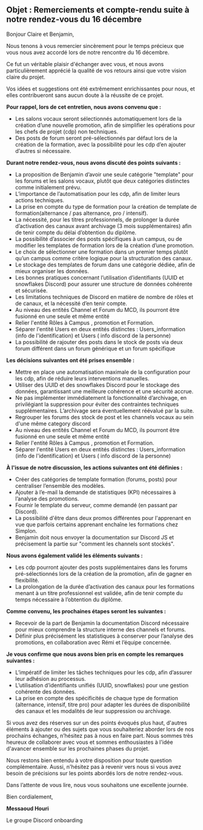 ## Objet : Remerciements et compte-rendu suite à notre rendez-vous du 16 décembre

Bonjour Claire et Benjamin,

Nous tenons à vous remercier sincèrement pour le temps précieux que vous nous avez accordé lors de notre rencontre du 16 décembre.

Ce fut un véritable plaisir d'échanger avec vous, et nous avons particulièrement apprécié la qualité de vos retours ainsi que votre vision claire du projet.

Vos idées et suggestions ont été extrêmement enrichissantes pour nous, et elles contribueront sans aucun doute à la réussite de ce projet.

**Pour rappel, lors de cet entretien, nous avons convenu que :**

- Les salons vocaux seront sélectionnés automatiquement lors de la création d’une nouvelle promotion, afin de simplifier les opérations pour les chefs de projet (cdp) non techniques.  
- Des posts de forum seront pré-sélectionnés par défaut lors de la création de la formation, avec la possibilité pour les cdp d’en ajouter d’autres si nécessaire.

**Durant notre rendez-vous, nous avons discuté des points suivants :**

- La proposition de Benjamin d’avoir une seule catégorie "template" pour les forums et les salons vocaux, plutôt que deux catégories distinctes comme initialement prévu.  
- L’importance de l’automatisation pour les cdp, afin de limiter leurs actions techniques.  
- La prise en compte du type de formation pour la création de template de formation(alternance / pas alternance, pro / intensif).  
- La nécessité, pour les titres professionnels, de prolonger la durée d’activation des canaux avant archivage (3 mois supplémentaires) afin de tenir compte du délai d’obtention du diplôme.  
- La possibilité d’associer des posts spécifiques à un campus, ou de modifier les templates de formation lors de la création d’une promotion.  
- Le choix de sélectionner une formation dans un premier temps plutôt qu’un campus comme critère logique pour la structuration des canaux.  
- Le stockage des templates de forum dans une catégorie dédiée, afin de mieux organiser les données.  
- Les bonnes pratiques concernant l’utilisation d’identifiants (UUID et snowflakes Discord) pour assurer une structure de données cohérente et sécurisée.  
- Les limitations techniques de Discord en matière de nombre de rôles et de canaux, et la nécessité d’en tenir compte.
- Au niveau des entités Channel et Forum du MCD, ils pourront être fusionné en une seule et même entité
- Relier l'entité Rôles à Campus , promotion et Formation.
- Séparer l'entité Users en deux entités distinctes : Users_information (info de l'identification) et Users ( info discord de la personne)
- La possibilité de rajouter des posts dans le stock de posts via deux forum différent dans un forum générique et un forum spécifique

**Les décisions suivantes ont été prises ensemble :**

- Mettre en place une automatisation maximale de la configuration pour les cdp, afin de réduire leurs interventions manuelles.  
- Utiliser des UUID et des snowflakes Discord pour le stockage des données, garantissant une meilleure cohérence et une sécurité accrue.  
- Ne pas implémenter immédiatement la fonctionnalité d’archivage, en privilégiant la suppression pour éviter des contraintes techniques supplémentaires. L’archivage sera éventuellement réévalué par la suite.
- Regrouper les forums des stock de post et les channels vocaux au sein d'une même category discord
- Au niveau des entités Channel et Forum du MCD, ils pourront être fusionné en une seule et même entité
- Relier l'entité Rôles à Campus , promotion et Formation.
- Séparer l'entité Users en deux entités distinctes : Users_information (info de l'identification) et Users ( info discord de la personne)

**À l'issue de notre discussion, les actions suivantes ont été définies :**

- Créer des catégories de template formation (forums, posts) pour centraliser l’ensemble des modèles.  
- Ajouter à l’e-mail la demande de statistiques (KPI) nécessaires à l’analyse des promotions.  
- Fournir le template du serveur, comme demandé (en passant par Discord).
- La possibilité d'être dans deux promos différentes pour l'apprenant en vue que parfois certains apprenant enchaîne les formations chez Simplon.
- Benjamin doit nous envoyer la documentation sur Discord JS et précisement la partie sur "comment les channels sont stockés".

**Nous avons également validé les éléments suivants :**

- Les cdp pourront ajouter des posts supplémentaires dans les forums pré-sélectionnés lors de la création de la promotion, afin de gagner en flexibilité.  
- La prolongation de la durée d’activation des canaux pour les formations menant à un titre professionnel est validée, afin de tenir compte du temps nécessaire à l’obtention du diplôme.

**Comme convenu, les prochaines étapes seront les suivantes :**
  
- Recevoir de la part de Benjamin la documentation Discord nécessaire pour mieux comprendre la structure interne des channels et forums.  
- Définir plus précisément les statistiques à conserver pour l’analyse des promotions, en collaboration avec Rémi et l’équipe concernée.

**Je vous confirme que nous avons bien pris en compte les remarques suivantes :**

- L’impératif de limiter les tâches techniques pour les cdp, afin d’assurer leur adhésion au processus.  
- L’utilisation d’identifiants unifiés (UUID, snowflakes) pour une gestion cohérente des données.  
- La prise en compte des spécificités de chaque type de formation (alternance, intensif, titre pro) pour adapter les durées de disponibilité des canaux et les modalités de leur suppression ou archivage.

Si vous avez des réserves sur un des points évoqués plus haut, d'autres éléments à ajouter ou des sujets que vous souhaiteriez aborder lors de nos prochains échanges, n’hésitez pas à nous en faire part. Nous sommes très heureux de collaborer avec vous et sommes enthousiastes à l'idée d'avancer ensemble sur les prochaines phases du projet.

Nous restons bien entendu à votre disposition pour toute question complémentaire. Aussi, n'hésitez pas à revenir vers nous si vous avez besoin de précisions sur les points abordés lors de notre rendez-vous.

Dans l’attente de vous lire, nous vous souhaitons une excellente journée.

Bien cordialement,

**Messaoud Houri**

Le groupe Discord onboarding